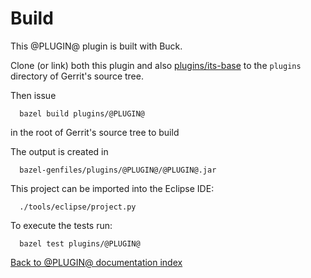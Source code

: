 Build
=====

This @PLUGIN@ plugin is built with Buck.

Clone (or link) both this plugin and also
[plugins/its-base](https://gerrit-review.googlesource.com/#/admin/projects/plugins/its-base)
to the `plugins` directory of Gerrit's source tree.

Then issue

```
  bazel build plugins/@PLUGIN@
```

in the root of Gerrit's source tree to build

The output is created in

```
  bazel-genfiles/plugins/@PLUGIN@/@PLUGIN@.jar
```

This project can be imported into the Eclipse IDE:

```
  ./tools/eclipse/project.py
```

To execute the tests run:

```
  bazel test plugins/@PLUGIN@
```

[Back to @PLUGIN@ documentation index][index]

[index]: index.html